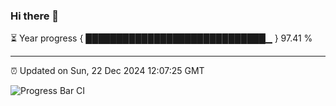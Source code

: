 ### Hi there 👋

⏳ Year progress { █████████████████████████████▁ } 97.41 %

---

⏰ Updated on Sun, 22 Dec 2024 12:07:25 GMT

![Progress Bar CI](https://github.com/liununu/liununu/workflows/Progress%20Bar%20CI/badge.svg)
